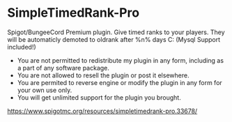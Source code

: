 # SimpleTimedRank-Pro
Spigot/BungeeCord Premium plugin. Give timed ranks to your players. They will be automaticly demoted to oldrank after %n% days C: (Mysql Support included!)

- You are not permitted to redistribute my plugin in any form, including as a part of any software package.
- You are not allowed to resell the plugin or post it elsewhere.
- You are permited to reverse engine or modify the plugin in any form for your own use only.
- You will get unlimited support for the plugin you brought.

https://www.spigotmc.org/resources/simpletimedrank-pro.33678/
